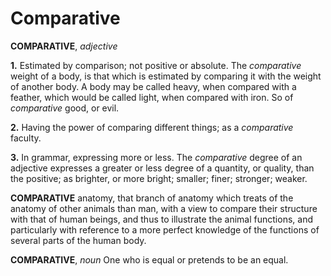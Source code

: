 # Comparative

**COMPARATIVE**, _adjective_

**1.** Estimated by comparison; not positive or absolute. The _comparative_ weight of a body, is that which is estimated by comparing it with the weight of another body. A body may be called heavy, when compared with a feather, which would be called light, when compared with iron. So of _comparative_ good, or evil.

**2.** Having the power of comparing different things; as a _comparative_ faculty.

**3.** In grammar, expressing more or less. The _comparative_ degree of an adjective expresses a greater or less degree of a quantity, or quality, than the positive; as brighter, or more bright; smaller; finer; stronger; weaker.

**COMPARATIVE** anatomy, that branch of anatomy which treats of the anatomy of other animals than man, with a view to compare their structure with that of human beings, and thus to illustrate the animal functions, and particularly with reference to a more perfect knowledge of the functions of several parts of the human body.

**COMPARATIVE**, _noun_ One who is equal or pretends to be an equal.